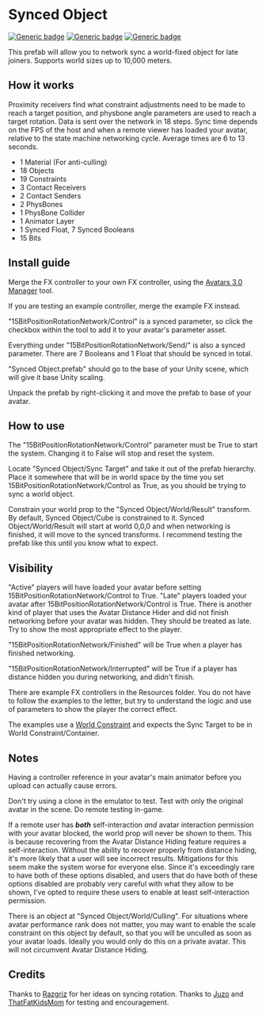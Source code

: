 # Synced Object
  
[![Generic badge](https://img.shields.io/badge/Unity-2019.4.31f1-informational.svg)](https://unity3d.com/unity/whats-new/2019.4.31)
[![Generic badge](https://img.shields.io/badge/SDK-AvatarSDK3-informational.svg)](https://vrchat.com/home/download)
[![Generic badge](https://img.shields.io/github/downloads/VRLabs/Synced-Object/total?label=Downloads)](https://github.com/VRLabs/Synced-Object/releases/latest)

This prefab will allow you to network sync a world-fixed object for late joiners. Supports world sizes up to 10,000 meters.

## How it works

Proximity receivers find what constraint adjustments need to be made to reach a target position, and physbone angle parameters are used to reach a target rotation. Data is sent over the network in 18 steps. Sync time depends on the FPS of the host and when a remote viewer has loaded your avatar, relative to the state machine networking cycle. Average times are 6 to 13 seconds.

- 1 Material (For anti-culling)
- 18 Objects
- 19 Constraints
- 3 Contact Receivers
- 2 Contact Senders
- 2 PhysBones
- 1 PhysBone Collider
- 1 Animator Layer
- 1 Synced Float, 7 Synced Booleans
- 15 Bits
 
## Install guide

Merge the FX controller to your own FX controller, using the [Avatars 3.0 Manager](https://github.com/VRLabs/Avatars-3.0-Manager) tool.

If you are testing an example controller, merge the example FX instead.

"15BitPositionRotationNetwork/Control" is a synced parameter, so click the checkbox within the tool to add it to your avatar's parameter asset.

Everything under "15BitPositionRotationNetwork/Send/" is also a synced parameter. There are 7 Booleans and 1 Float that should be synced in total.

"Synced Object.prefab" should go to the base of your Unity scene, which will give it base Unity scaling.

Unpack the prefab by right-clicking it and move the prefab to base of your avatar.

## How to use

The "15BitPositionRotationNetwork/Control" parameter must be True to start the system. Changing it to False will stop and reset the system.

Locate "Synced Object/Sync Target" and take it out of the prefab hierarchy. Place it somewhere that will be in world space by the time you set 15BitPositionRotationNetwork/Control as True, as you should be trying to sync a world object.

Constrain your world prop to the "Synced Object/World/Result" transform. By default, Synced Object/Cube is constrained to it. Synced Object/World/Result will start at world 0,0,0 and when networking is finished, it will move to the synced transforms. I recommend testing the prefab like this until you know what to expect.

## Visibility

"Active" players will have loaded your avatar before setting 15BitPositionRotationNetwork/Control to True. "Late" players loaded your avatar after 15BitPositionRotationNetwork/Control is True. There is another kind of player that uses the Avatar Distance Hider and did not finish networking before your avatar was hidden. They should be treated as late. Try to show the most appropriate effect to the player.

"15BitPositionRotationNetwork/Finished" will be True when a player has finished networking.

"15BitPositionRotationNetwork/Interrupted" will be True if a player has distance hidden you during networking, and didn't finish.

There are example FX controllers in the Resources folder. You do not have to follow the examples to the letter, but try to understand the logic and use of parameters to show the player the correct effect.

The examples use a [World Constraint](https://github.com/VRLabs/World-Constraint) and expects the Sync Target to be in World Constraint/Container.

## Notes

Having a controller reference in your avatar's main animator before you upload can actually cause errors.

Don't try using a clone in the emulator to test. Test with only the original avatar in the scene. Do remote testing in-game.

If a remote user has _**both**_ self-interaction *and* avatar interaction permission with your avatar blocked, the world prop will never be shown to them. This is because recovering from the Avatar Distance Hiding feature requires a self-interaction. Without the ability to recover properly from distance hiding, it's more likely that a user will see incorrect results. Mitigations for this seem make the system worse for everyone else. Since it's exceedingly rare to have both of these options disabled, and users that do have both of these options disabled are probably very careful with what they allow to be shown, I've opted to require these users to enable at least self-interaction permission.

There is an object at "Synced Object/World/Culling". For situations where avatar performance rank does not matter, you may want to enable the scale constraint on this object by default, so that you will be unculled as soon as your avatar loads. Ideally you would only do this on a private avatar. This will not circumvent Avatar Distance Hiding.

## Credits

Thanks to [Razgriz](https://github.com/rrazgriz) for her ideas on syncing rotation. Thanks to [Juzo](https://github.com/JuzoVR) and [ThatFatKidsMom](https://github.com/ThatFatKidsMom) for testing and encouragement.
